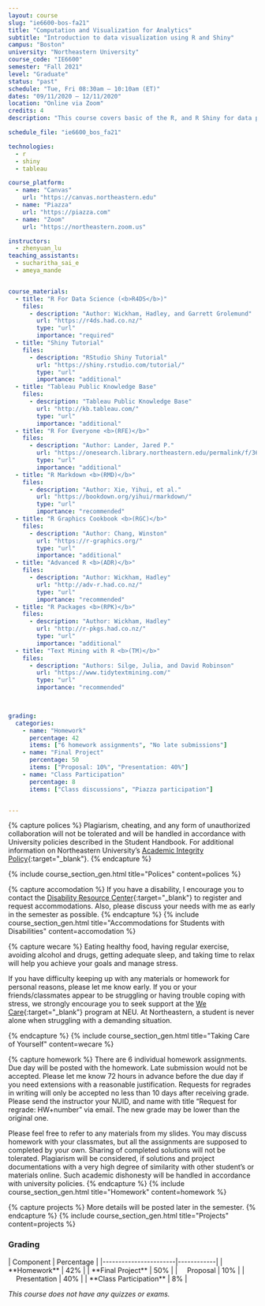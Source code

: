 ```yaml
---
layout: course
slug: "ie6600-bos-fa21"
title: "Computation and Visualization for Analytics" 
subtitle: "Introduction to data visualization using R and Shiny"
campus: "Boston"
university: "Northeastern University"
course_code: "IE6600"
semester: "Fall 2021"
level: "Graduate"
status: "past"
schedule: "Tue, Fri 08:30am – 10:10am (ET)"
dates: "09/11/2020 – 12/11/2020"
location: "Online via Zoom"
credits: 4
description: "This course covers basic of the R, and R Shiny for data preprocessing, and visualization. It introduces students to static and interactive visualization, dashboard, and platform that reveal information, patterns, interactions, and comparisons by paying attention to details such as color encoding, a shape selection, spatial layout, and annotation. Based on these fundamentals of analytical and creative thinking, the course then focuses on data visualization techniques and the use of the most current popular software tools that support data exploration, analytics-based storytelling and knowledge discovery, and decision-making in engineering, healthcare operations, manufacturing, and related applications."

schedule_file: "ie6600_bos_fa21"

technologies:
  - r
  - shiny
  - tableau

course_platform:
  - name: "Canvas"
    url: "https://canvas.northeastern.edu"
  - name: "Piazza"
    url: "https://piazza.com"
  - name: "Zoom"
    url: "https://northeastern.zoom.us"

instructors:
  - zhenyuan_lu
teaching_assistants:
  - sucharitha_sai_e
  - ameya_mande


course_materials:
  - title: "R For Data Science (<b>R4DS</b>)"
    files:
      - description: "Author: Wickham, Hadley, and Garrett Grolemund"
        url: "https://r4ds.had.co.nz/"
        type: "url"
        importance: "required"
  - title: "Shiny Tutorial"
    files:
      - description: "RStudio Shiny Tutorial"
        url: "https://shiny.rstudio.com/tutorial/"
        type: "url"
        importance: "additional"
  - title: "Tableau Public Knowledge Base"
    files:
      - description: "Tableau Public Knowledge Base"
        url: "http://kb.tableau.com/"
        type: "url"
        importance: "additional"
  - title: "R For Everyone <b>(RFE)</b>"
    files:
      - description: "Author: Lander, Jared P."
        url: "https://onesearch.library.northeastern.edu/permalink/f/365rt0/NEU_ALMA51284955070001401"
        type: "url"
        importance: "additional"
  - title: "R Markdown <b>(RMD)</b>"
    files:
      - description: "Author: Xie, Yihui, et al."
        url: "https://bookdown.org/yihui/rmarkdown/"
        type: "url"
        importance: "recommended"
  - title: "R Graphics Cookbook <b>(RGC)</b>"
    files:
      - description: "Author: Chang, Winston"
        url: "https://r-graphics.org/"
        type: "url"
        importance: "additional"
  - title: "Advanced R <b>(ADR)</b>" 
    files:
      - description: "Author: Wickham, Hadley"
        url: "http://adv-r.had.co.nz/"
        type: "url"
        importance: "recommended"
  - title: "R Packages <b>(RPK)</b>" 
    files:
      - description: "Author: Wickham, Hadley"
        url: "http://r-pkgs.had.co.nz/"
        type: "url"
        importance: "additional"
  - title: "Text Mining with R <b>(TM)</b>" 
    files:
      - description: "Authors: Silge, Julia, and David Robinson"
        url: "https://www.tidytextmining.com/"
        type: "url"
        importance: "recommended"
  


grading:
  categories:
    - name: "Homework"
      percentage: 42
      items: ["6 homework assignments", "No late submissions"]
    - name: "Final Project"
      percentage: 50
      items: ["Proposal: 10%", "Presentation: 40%"]
    - name: "Class Participation"
      percentage: 8
      items: ["Class discussions", "Piazza participation"]


---
```


<!-- Polices-->
{% capture polices %}
Plagiarism, cheating, and any form of unauthorized collaboration will not be tolerated and will be handled in accordance with University policies described in the Student Handbook. For additional information on Northeastern University’s [Academic Integrity Policy](http://www.northeastern.edu/osccr/academic-integrity-policy/){:target="_blank"}.
{% endcapture %}

{% include course_section_gen.html title="Polices" content=polices %}


<!-- Accomodation -->
{% capture accomodation %}
If you have a disability, I encourage you to contact the [Disability Resource Center](http://www.northeastern.edu/drc/about-the-drc/){:target="_blank"} to register and request accommodations. Also, please discuss your needs with me as early in the semester as possible.
{% endcapture %}
{% include course_section_gen.html title="Accommodations for Students with Disabilities" content=accomodation %}


<!-- Wecare -->
{% capture wecare %}
Eating healthy food, having regular exercise, avoiding alcohol and drugs, getting adequate sleep, and taking time to relax will help you achieve your goals and manage stress.

If you have difficulty keeping up with any materials or homework for personal reasons, please let me know early. If you or your friends/classmates appear to be struggling or having trouble coping with stress, we strongly encourage you to seek support at the [We Care](https://studentlife.northeastern.edu/we-care/){:target="_blank"} program at NEU. At Northeastern, a student is never alone when struggling with a demanding situation.

{% endcapture %}
{% include course_section_gen.html title="Taking Care of Yourself" content=wecare %}

<!-- Homework -->
{% capture homework %}
There are 6 individual homework assignments. Due day will be posted with the homework. Late submission would not be accepted. Please let me know 72 hours in advance before the due day if you need extensions with a reasonable justification.
Requests for regrades in writing will only be accepted no less than 10 days after receiving grade. Please send the instructor your NUID, and name with title “Request for regrade: HW+number” via email. The new grade may be lower than the original one.

Please feel free to refer to any materials from my slides. You may discuss homework with your classmates, but all the assignments are supposed to completed by your own. Sharing of completed solutions will not be tolerated. Plagiarism will be considered, if solutions and project documentations with a very high degree of similarity with other student’s or materials online. Such academic dishonesty will be handled in accordance with university policies.
{% endcapture %}
{% include course_section_gen.html title="Homework" content=homework %}

{% capture projects %}
More details will be posted later in the semester.
{% endcapture %}
{% include course_section_gen.html title="Projects" content=projects %}

<!-- Course Grading-->
<div class="mb-8">
<h3 class="text-2xl font-bold mb-4">Grading</h3>
  <div class="max-w-md bg-white rounded-xl pt-1.5 pb-1.5 pl-8 pr-8 shadow-sm" markdown='1'>
  | Component             | Percentage |
  |-----------------------|------------|
  | **Homework**          | 42%        |
  | **Final Project**     | 50%        |
  | &nbsp;&nbsp;&nbsp;&nbsp;Proposal   | 10%        |
  | &nbsp;&nbsp;&nbsp;&nbsp;Presentation | 40%        |
  | **Class Participation** | 8%       |

  *This course does not have any quizzes or exams.*
  </div>
</div>